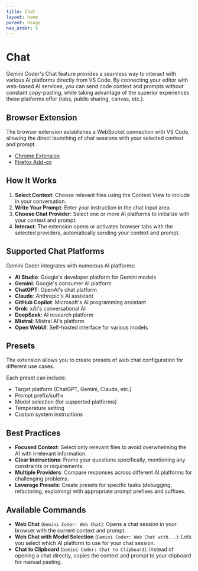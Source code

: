 ```yaml
---
title: Chat
layout: home
parent: Usage
nav_order: 5
---
```


# Chat

Gemini Coder's Chat feature provides a seamless way to interact with various AI platforms directly from VS Code. By connecting your editor with web-based AI services, you can send code context and prompts without constant copy-pasting, while taking advantage of the superior experiences these platforms offer (tabs, public sharing, canvas, etc.).

## Browser Extension

The browser extension establishes a WebSocket connection with VS Code, allowing the direct launching of chat sessions with your selected context and prompt.

- [Chrome Extension](https://chromewebstore.google.com/detail/gemini-coder-connector/ljookipcanaglfaocjbgdicfbdhhjffp)
- [Firefox Add-on](https://addons.mozilla.org/en-US/firefox/addon/gemini-coder-connector/)

## How It Works

1. **Select Context**: Choose relevant files using the Context View to include in your conversation.
2. **Write Your Prompt**: Enter your instruction in the chat input area.
3. **Choose Chat Provider**: Select one or more AI platforms to initialize with your context and prompt.
4. **Interact**: The extension opens or activates browser tabs with the selected providers, automatically sending your context and prompt.

## Supported Chat Platforms

Gemini Coder integrates with numerous AI platforms:

- **AI Studio**: Google's developer platform for Gemini models
- **Gemini**: Google's consumer AI platform
- **ChatGPT**: OpenAI's chat platform
- **Claude**: Anthropic's AI assistant
- **GitHub Copilot**: Microsoft's AI programming assistant
- **Grok**: xAI's conversational AI
- **DeepSeek**: AI research platform
- **Mistral**: Mistral AI's platform
- **Open WebUI**: Self-hosted interface for various models

## Presets

The extension allows you to create presets of web chat configuration for different use cases.

Each preset can include:

- Target platform (ChatGPT, Gemini, Claude, etc.)
- Prompt prefix/suffix
- Model selection (for supported platforms)
- Temperature setting
- Custom system instructions

## Best Practices

- **Focused Context**: Select only relevant files to avoid overwhelming the AI with irrelevant information.
- **Clear Instructions**: Frame your questions specifically, mentioning any constraints or requirements.
- **Multiple Providers**: Compare responses across different AI platforms for challenging problems.
- **Leverage Presets**: Create presets for specific tasks (debugging, refactoring, explaining) with appropriate prompt prefixes and suffixes.

## Available Commands

- **Web Chat** (`Gemini Coder: Web Chat`): Opens a chat session in your browser with the current context and prompt.
- **Web Chat with Model Selection** (`Gemini Coder: Web Chat with...`): Lets you select which AI platform to use for your chat session.
- **Chat to Clipboard** (`Gemini Coder: Chat to Clipboard`): Instead of opening a chat directly, copies the context and prompt to your clipboard for manual pasting.
